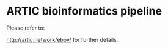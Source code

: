 # ARTIC bioinformatics pipeline

Please refer to:

<http://artic.network/ebov/> for further details.


